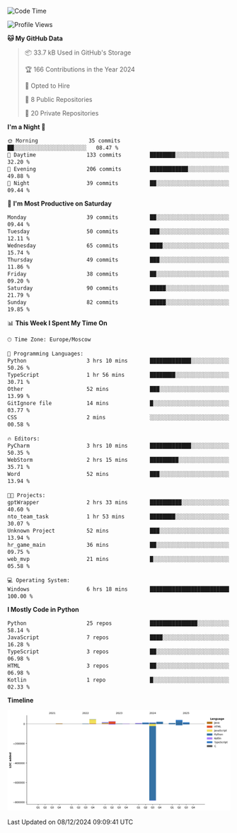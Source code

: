 <!--START_SECTION:waka-->
![Code Time](http://img.shields.io/badge/Code%20Time-559%20hrs%2042%20mins-blue)

![Profile Views](http://img.shields.io/badge/Profile%20Views-4-blue)

**🐱 My GitHub Data** 

> 📦 33.7 kB Used in GitHub's Storage 
 > 
> 🏆 166 Contributions in the Year 2024
 > 
> 💼 Opted to Hire
 > 
> 📜 8 Public Repositories 
 > 
> 🔑 20 Private Repositories 
 > 
**I'm a Night 🦉** 

```text
🌞 Morning                35 commits          ██░░░░░░░░░░░░░░░░░░░░░░░   08.47 % 
🌆 Daytime                133 commits         ████████░░░░░░░░░░░░░░░░░   32.20 % 
🌃 Evening                206 commits         ████████████░░░░░░░░░░░░░   49.88 % 
🌙 Night                  39 commits          ██░░░░░░░░░░░░░░░░░░░░░░░   09.44 % 
```
📅 **I'm Most Productive on Saturday** 

```text
Monday                   39 commits          ██░░░░░░░░░░░░░░░░░░░░░░░   09.44 % 
Tuesday                  50 commits          ███░░░░░░░░░░░░░░░░░░░░░░   12.11 % 
Wednesday                65 commits          ████░░░░░░░░░░░░░░░░░░░░░   15.74 % 
Thursday                 49 commits          ███░░░░░░░░░░░░░░░░░░░░░░   11.86 % 
Friday                   38 commits          ██░░░░░░░░░░░░░░░░░░░░░░░   09.20 % 
Saturday                 90 commits          █████░░░░░░░░░░░░░░░░░░░░   21.79 % 
Sunday                   82 commits          █████░░░░░░░░░░░░░░░░░░░░   19.85 % 
```


📊 **This Week I Spent My Time On** 

```text
🕑︎ Time Zone: Europe/Moscow

💬 Programming Languages: 
Python                   3 hrs 10 mins       █████████████░░░░░░░░░░░░   50.26 % 
TypeScript               1 hr 56 mins        ████████░░░░░░░░░░░░░░░░░   30.71 % 
Other                    52 mins             ███░░░░░░░░░░░░░░░░░░░░░░   13.99 % 
GitIgnore file           14 mins             █░░░░░░░░░░░░░░░░░░░░░░░░   03.77 % 
CSS                      2 mins              ░░░░░░░░░░░░░░░░░░░░░░░░░   00.58 % 

🔥 Editors: 
PyCharm                  3 hrs 10 mins       █████████████░░░░░░░░░░░░   50.35 % 
WebStorm                 2 hrs 15 mins       █████████░░░░░░░░░░░░░░░░   35.71 % 
Word                     52 mins             ███░░░░░░░░░░░░░░░░░░░░░░   13.94 % 

🐱‍💻 Projects: 
gptWrapper               2 hrs 33 mins       ██████████░░░░░░░░░░░░░░░   40.60 % 
nto_team_task            1 hr 53 mins        ████████░░░░░░░░░░░░░░░░░   30.07 % 
Unknown Project          52 mins             ███░░░░░░░░░░░░░░░░░░░░░░   13.94 % 
hr_game_main             36 mins             ██░░░░░░░░░░░░░░░░░░░░░░░   09.75 % 
web_mvp                  21 mins             █░░░░░░░░░░░░░░░░░░░░░░░░   05.58 % 

💻 Operating System: 
Windows                  6 hrs 18 mins       █████████████████████████   100.00 % 
```

**I Mostly Code in Python** 

```text
Python                   25 repos            ███████████████░░░░░░░░░░   58.14 % 
JavaScript               7 repos             ████░░░░░░░░░░░░░░░░░░░░░   16.28 % 
TypeScript               3 repos             ██░░░░░░░░░░░░░░░░░░░░░░░   06.98 % 
HTML                     3 repos             ██░░░░░░░░░░░░░░░░░░░░░░░   06.98 % 
Kotlin                   1 repo              █░░░░░░░░░░░░░░░░░░░░░░░░   02.33 % 
```



**Timeline**

![Lines of Code chart](https://raw.githubusercontent.com/adlemx/adlemx/main/assets/bar_graph.png)


 Last Updated on 08/12/2024 09:09:41 UTC
<!--END_SECTION:waka-->
